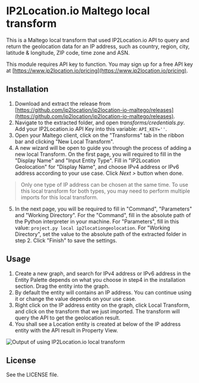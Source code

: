 # IP2Location.io Maltego local transform


This is a Maltego local transform that used IP2Location.io API to query and return the geolocation data for an IP address, such as country, region, city, latitude & longitude, ZIP code, time zone and ASN.

This module requires API key to function. You may sign up for a free API key at [https://www.ip2location.io/pricing](https://www.ip2location.io/pricing).  

## Installation

 1. Download and extract the release from [https://github.com/ip2location/ip2location-io-maltego/releases](https://github.com/ip2location/ip2location-io-maltego/releases).
 2. Navigate to the extracted folder, and open *transforms/credentials.py*. Add your IP2Location.io API Key into this variable: `API_KEY=''`.
 3. Open your Maltego client, click on the "Transforms" tab in the ribbon bar and clicking "New Local Transform".
 4. A new wizard will be open to guide you through the process of adding a new local Transform. On the first page, you will required to fill in the "Display Name" and "Input Entity Type". Fill in "IP2Location Geolocation" for "Display Name", and choose IPv4 address or IPv6 address according to your use case. Click *Next >* button when done.
 
> Only one type of IP address can be chosen at the same time. To use this local transform for both types, you may need to perform multiple imports for this local transform.

 5. In the next page, you will be required to fill in "Command", "Parameters" and "Working Directory". For the "Command", fill in the absolute path of the Python interpreter in your machine. For "Parameters", fill in this value: `project.py local ip2locationgeolocation`. For "Working Directory", set the value to the absolute path of the extracted folder in step 2. Click "Finish" to save the settings.


## Usage

 1. Create a new graph, and search for IPv4 address or IPv6 address in the Entity Palette depends on what you choose in step4 in the installation section. Drag the entity into the graph.
 2. By default the entity will contains an IP address. You can continue using it or change the value depends on your use case.
 3. Right click on the IP address entity on the graph, click Local Transform, and click on the transform that we just imported. The transform will query the API to get the geolocation result.
 4. You shall see a Location entity is created at below of the IP address entity with the API result in Property View.

![Output of using IP2Location.io local transform](https://cdn.ip2location.io/assets/img/integrations/maltego-output.png)

## License

See the LICENSE file.
